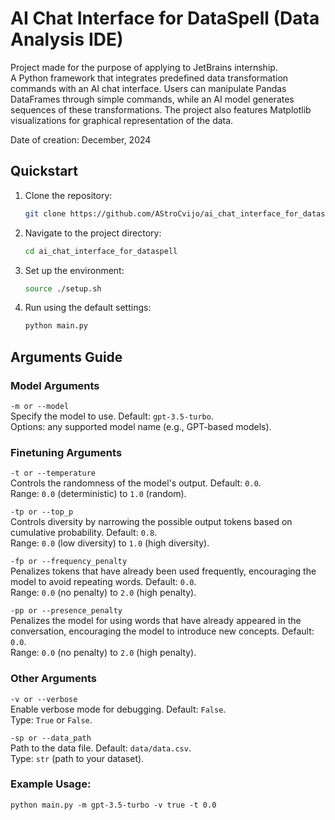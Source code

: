 
# AI Chat Interface for DataSpell (Data Analysis IDE)

Project made for the purpose of applying to JetBrains internship.  
A Python framework that integrates predefined data transformation commands with an AI chat interface. Users can manipulate Pandas DataFrames through simple commands, while an AI model generates sequences of these transformations. The project also features Matplotlib visualizations for graphical representation of the data.

Date of creation: December, 2024

## Quickstart
1. Clone the repository:
    ```bash
    git clone https://github.com/AStroCvijo/ai_chat_interface_for_dataspell.git
    ```

2. Navigate to the project directory:
    ```bash
    cd ai_chat_interface_for_dataspell 
    ```

3. Set up the environment:
    ```bash
    source ./setup.sh
    ```

4. Run using the default settings:
    ```bash
    python main.py
    ```

## Arguments Guide

### Model Arguments
`-m or --model`  
Specify the model to use. Default: `gpt-3.5-turbo`.  
Options: any supported model name (e.g., GPT-based models).

### Finetuning Arguments
`-t or --temperature`  
Controls the randomness of the model's output. Default: `0.0`.  
Range: `0.0` (deterministic) to `1.0` (random).

`-tp or --top_p`  
Controls diversity by narrowing the possible output tokens based on cumulative probability. Default: `0.8`.  
Range: `0.0` (low diversity) to `1.0` (high diversity).

`-fp or --frequency_penalty`  
Penalizes tokens that have already been used frequently, encouraging the model to avoid repeating words. Default: `0.0`.  
Range: `0.0` (no penalty) to `2.0` (high penalty).

`-pp or --presence_penalty`  
Penalizes the model for using words that have already appeared in the conversation, encouraging the model to introduce new concepts. Default: `0.0`.  
Range: `0.0` (no penalty) to `2.0` (high penalty).

### Other Arguments
`-v or --verbose`  
Enable verbose mode for debugging. Default: `False`.  
Type: `True` or `False`.

`-sp or --data_path`  
Path to the data file. Default: `data/data.csv`.  
Type: `str` (path to your dataset).

 ### Example Usage: 
```
python main.py -m gpt-3.5-turbo -v true -t 0.0
```

